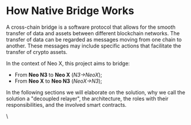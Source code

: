 # How Native Bridge Works

A cross-chain bridge is a software protocol that allows for the smooth transfer of data and assets between different blockchain networks. The transfer of data can be regarded as messages moving from one chain to another. These messages may include specific actions that facilitate the transfer of crypto assets.

In the context of Neo X, this project aims to bridge:

* From **Neo N3** to **Neo X** (_N3->NeoX_);
* From **Neo X** to **Neo N3** (_NeoX->N3_);

In the following sections we will elaborate on the solution, why we call the solution a "decoupled relayer", the architecture, the roles with their responsibilities, and the involved smart contracts.





\
